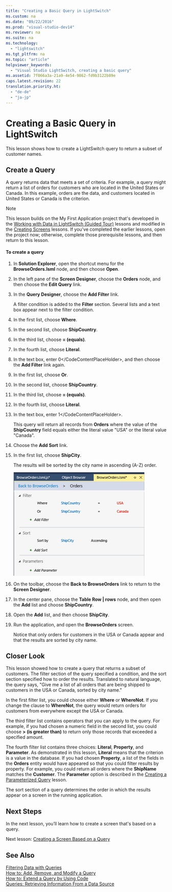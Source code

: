 ```yaml
---
title: "Creating a Basic Query in LightSwitch"
ms.custom: na
ms.date: "09/22/2016"
ms.prod: "visual-studio-dev14"
ms.reviewer: na
ms.suite: na
ms.technology: 
  - "lightswitch"
ms.tgt_pltfrm: na
ms.topic: "article"
helpviewer_keywords: 
  - "Visual Studio LightSwitch, creating a basic query"
ms.assetid: 7f066a3a-21a9-4e54-9862-fd9b3122b89e
caps.latest.revision: 22
translation.priority.ht: 
  - "de-de"
  - "ja-jp"
---
```

# Creating a Basic Query in LightSwitch
This lesson shows how to create a LightSwitch query to return a subset of customer names.  
  
## Create a Query  
 A query returns data that meets a set of criteria. For example, a query might return a list of orders for customers who are located in the United States or Canada. In this example, orders are the data, and customers located in United States or Canada is the criterion.  
  
> [!NOTE]
>  This lesson builds on the My First Application project that's developed in the [Working with Data in LightSwitch (Guided Tour)](../vs140/working-with-data-in-lightswitch.md) lessons and modified in the [Creating Screens](../vs140/creating-screens-in-lightswitch.md) lessons. If you've completed the earlier lessons, open the project now; otherwise, complete those prerequisite lessons, and then return to this lesson.  
  
#### To create a query  
  
1.  In **Solution Explorer**, open the shortcut menu for the **BrowseOrders.lsml** node, and then choose **Open**.  
  
2.  In the left pane of the **Screen Designer**, choose the **Orders** node, and then choose the **Edit Query** link.  
  
3.  In the **Query Designer**, choose the **Add Filter** link.  
  
     A filter condition is added to the **Filter** section. Several lists and a text box appear next to the filter condition.  
  
4.  In the first list, choose **Where**.  
  
5.  In the second list, choose **ShipCountry**.  
  
6.  In the third list, choose **= (equals)**.  
  
7.  In the fourth list, choose **Literal**.  
  
8.  In the text box, enter <CodeContentPlaceHolder>0\</CodeContentPlaceHolder>, and then choose the **Add Filter** link again.  
  
9. In the first list, choose **Or**.  
  
10. In the second list, choose **ShipCountry**.  
  
11. In the third list, choose **= (equals)**.  
  
12. In the fourth list, choose **Literal**.  
  
13. In the text box, enter <CodeContentPlaceHolder>1\</CodeContentPlaceHolder>.  
  
     This query will return all records from **Orders** where the value of the **ShipCountry** field equals either the literal value "USA" or the literal value "Canada".  
  
14. Choose the **Add Sort** link.  
  
15. In the first list, choose **ShipCity**.  
  
     The results will be sorted by the city name in ascending (A-Z) order.  
  
     ![The BrowseOrders query](../vs140/media/ls_tour28.PNG "LS_Tour28")  
  
16. On the toolbar, choose the **Back to BrowseOrders** link to return to the **Screen Designer**.  
  
17. In the center pane, choose the **Table Row &#124; rows** node, and then open the **Add** list and choose **ShipCountry**.  
  
18. Open the **Add** list, and then choose **ShipCity**.  
  
19. Run the application, and open the **BrowseOrders** screen.  
  
     Notice that only orders for customers in the USA or Canada appear and that the results are sorted by city name.  
  
## Closer Look  
 This lesson showed how to create a query that returns a subset of customers. The filter section of the query specified a condition, and the sort section specified how to order the results. Translated to natural language, the query says, "Give me a list of all orders that are being shipped to customers in the USA or Canada, sorted by city name."  
  
 In the first filter list, you could choose either **Where** or **WhereNot**. If you change the clause to **WhereNot**, the query would return orders for customers from everywhere except the USA or Canada.  
  
 The third filter list contains operators that you can apply to the query. For example, if you had chosen a numeric field in the second list, you could choose **> (is greater than)** to return only those records that exceeded a specified amount.  
  
 The fourth filter list contains three choices: **Literal**, **Property**, and **Parameter**. As demonstrated in this lesson, **Literal** means that the criterion is a value in the database. If you had chosen **Property**, a list of the fields in the **Orders** entity would have appeared so that you could filter results by property. For example, you could return all orders where the **ShipName** matches the **Customer**. The **Parameter** option is described in the [Creating a Parameterized Query](../vs140/creating-a-parameterized-query-in-lightswitch.md) lesson.  
  
 The sort section of a query determines the order in which the results appear on a screen in the running application.  
  
## Next Steps  
 In the next lesson, you’ll learn how to create a screen that's based on a query.  
  
 Next lesson: [Creating a Screen Based on a Query](../vs140/creating-a-lightswitch-screen-based-on-a-query.md)  
  
## See Also  
 [Filtering Data with Queries](../vs140/filtering-data-with-queries-in-lightswitch.md)   
 [How to: Add, Remove, and Modify a Query](../vs140/how-to--add--remove--and-modify-a-query.md)   
 [How to: Extend a Query by Using Code](../vs140/how-to--extend-a-query-by-using-code.md)   
 [Queries: Retrieving Information From a Data Source](../vs140/queries--retrieving-information-from-a-data-source.md)